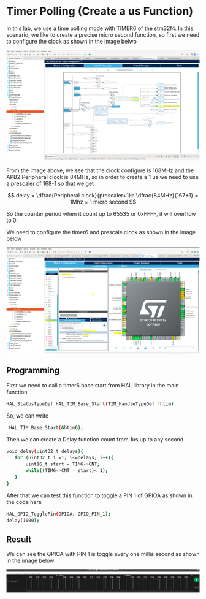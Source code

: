 # Timer Polling (Create a us Function)

In this lab, we use a time polling mode with TIMER6 of the stm32f4. In this scenario, we like to create a precise micro second function, so first we need to configure the clock as shown in the image belwo



![stm32F407VGT6](https://github.com/Theara-Seng/stm32_lab/blob/main/tim_polling_us/image/clock.png)


From the image above, we see that the clock configure is 168MHz and the APB2 Peripheral clock is 84MHz, so in order to create a 1 us we need to use a prescaler of 168-1 so that we get 


$$ delay = \dfrac{Peripheral clock}{prescaler+1}= \dfrac{84MHz}{167+1} = 1Mhz = 1 micro second $$ 

So the counter period when it count up to 65535 or 0xFFFF, it will overflow to 0.


We need to configure the timer6 and prescale clock as shown in the image below


![stm32F407VGT6](https://github.com/Theara-Seng/stm32_lab/blob/main/tim_polling_us/image/configure.png)


## Programming


First we need to call a timer6 base start from HAL library in the main function

```sh
HAL_StatusTypeDef HAL_TIM_Base_Start(TIM_HandleTypeDef *htim)
```

So, we can write 

```sh
 HAL_TIM_Base_Start(&htim6);
 ```
 
 Then we can create a Delay function count from 1us up to any second
 
 ```sh 
void delay(uint32_t delays){
	for (uint32_t i =1; i<=delays; i++){
		uint16_t start = TIM6->CNT;
		while((TIM6->CNT - start)< 1);
	}
}
```

After that we can test this function to toggle a PIN 1 of GPIOA as shown in the code here


```sh
HAL_GPIO_TogglePin(GPIOA, GPIO_PIN_1);
delay(1000);
 ```
## Result

We can see the GPIOA with PIN 1 is toggle every one millis second as shown in the image below

![stm32F407VGT6](https://github.com/Theara-Seng/stm32_lab/blob/main/tim_polling_us/image/1ms.png)

